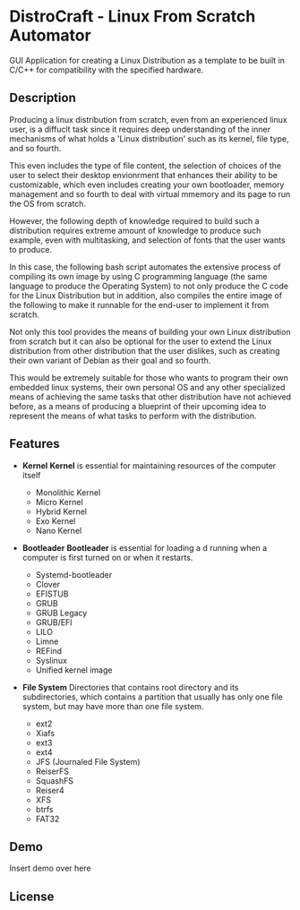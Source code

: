 # DistroCraft - Linux From Scratch Automator
GUI Application for creating a Linux Distribution as a template to be built in C/C++ for compatibility with the specified hardware.

## Description
Producing a linux distribution from scratch, even from an experienced linux user, is a diffuclt task since it requires deep understanding of the inner mechanisms of what holds a 'Linux distribution' such as its kernel, file type, and so fourth.

This even includes the type of file content, the selection of choices of the user to select their desktop envionrment that enhances their ability to be customizable, which even includes creating your own bootloader, memory management and so fourth
to deal with virtual mmemory and its page to run the OS from scratch.

However, the following depth of knowledge required to build such a distribution requires extreme amount of knowledge to produce such example, even with multitasking, and selection of fonts that the user wants to produce.

In this case, the following bash script automates the extensive process of compiling its own image by using C programming language (the same language to produce the Operating System) to not only produce the C code for the Linux Distribution but in addition,
also compiles the entire image of the following to make it runnable for the end-user to implement it from scratch.

Not only this tool provides the means of building your own Linux distribution from scratch but it can also be optional for the user to extend the Linux distribution from other distribution that the user dislikes, such as creating their own variant of Debian 
as their goal and so fourth.

This would be extremely suitable for those who wants to program their own embedded linux systems, their own personal OS and any other specialized means of achieving the same tasks that other distribution have not achieved before, as a means of 
producing a blueprint of their upcoming idea to represent the means of what tasks to perform with the distribution.

## Features
- **Kernel**
  **Kernel** is essential for maintaining resources of the computer itself 
  - Monolithic Kernel
  - Micro Kernel
  - Hybrid Kernel
  - Exo Kernel
  - Nano Kernel

- **Bootleader**
  **Bootleader** is essential for loading a d running when a computer is first turned on or when it restarts.
  - Systemd-bootleader
  - Clover
  - EFISTUB
  - GRUB
  - GRUB Legacy
  - GRUB/EFI
  - LILO
  - Limne
  - REFind
  - Syslinux
  - Unified kernel image

- **File System**
  Directories that contains root directory and its subdirectories, which contains a partition that usually has only one file system, but may have more than one file system.
  -  ext2
  -  Xiafs
  -  ext3 
  -  ext4
  -  JFS (Journaled File System)
  -  ReiserFS
  -  SquashFS
  -  Reiser4
  -  XFS
  -  btrfs
  -  FAT32

## Demo
Insert demo over here

## License
